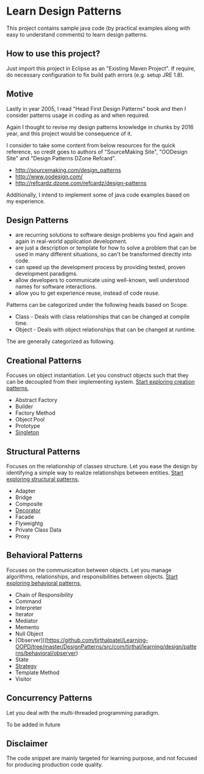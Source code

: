 # Learn Design Patterns

This project contains sample java code (by practical examples along with easy to understand comments) to learn design patterns.

## How to use this project?

Just import this project in Eclipse as an "Existing Maven Project". If require, do necessary configuration to fix build path errors (e.g. setup JRE 1.8).

## Motive

Lastly in year 2005, I read "Head First Design Patterns" book and then I consider patterns usage in coding as and when required.

Again I thought to revise my design patterns knowledge in chunks by 2016 year, and this project would be consequence of it.

I consider to take some content from below resources for the quick reference, so credit goes to authors of "SourceMaking Site", "OODesign Site" and "Design Patterns DZone Refcard".

* http://sourcemaking.com/design_patterns
* http://www.oodesign.com/
* http://refcardz.dzone.com/refcardz/design-patterns

Additionally, I intend to implement some of java code examples based on my experience.


## Design Patterns

* are recurring solutions to software design problems you find again and again in real-world application development.
* are just a description or template for how to solve a problem that can be used in many different situations, so can't be transformed directly into code.
* can speed up the development process by providing tested, proven development paradigms.
* allow developers to communicate using well-known, well understood names for software interactions.
* allow you to get experience reuse, instead of code reuse.

Patterns can be categorized under the following heads based on Scope.

 * Class - Deals with class relationships that can be changed at compile time.
 * Object - Deals with object relationships that can be changed at runtime.

The are generally categorized as following.

## Creational Patterns

Focuses on object instantiation. Let you construct objects such that they can be decoupled from their implementing system. [Start exploring creation patterns](https://github.com/tirthalpatel/Learning-OOPD/tree/master/DesignPatterns/src/com/tirthal/learning/design/patterns/creational),

* Abstract Factory
* Builder
* Factory Method
* Object Pool
* Prototype
* [Singleton](https://github.com/tirthalpatel/Learning-OOPD/tree/master/DesignPatterns/src/com/tirthal/learning/design/patterns/creational/singleton)

## Structural Patterns

Focuses on the relationship of classes structure. Let you ease the design by identifying a simple way to realize relationships between entities. [Start exploring structural patterns](https://github.com/tirthalpatel/Learning-OOPD/tree/master/DesignPatterns/src/com/tirthal/learning/design/patterns/structural),

* Adapter
* Bridge
* Composite
* [Decorator](https://github.com/tirthalpatel/Learning-OOPD/tree/master/DesignPatterns/src/com/tirthal/learning/design/patterns/structural/decorator)
* Facade
* Flyweightg
* Private Class Data
* Proxy

## Behavioral Patterns

Focuses on the communication between objects. Let you manage algorithms, relationships, and responsibilities between objects. [Start exploring behavioral patterns](https://github.com/tirthalpatel/Learning-OOPD/tree/master/DesignPatterns/src/com/tirthal/learning/design/patterns/behavioral),

* Chain of Responsibility
* Command
* Interpreter
* Iterator
* Mediator
* Memento
* Null Object
* [Observer]((https://github.com/tirthalpatel/Learning-OOPD/tree/master/DesignPatterns/src/com/tirthal/learning/design/patterns/behavioral/observer)
* State
* [Strategy](https://github.com/tirthalpatel/Learning-OOPD/tree/master/DesignPatterns/src/com/tirthal/learning/design/patterns/behavioral/strategy)
* Template Method
* Visitor

## Concurrency Patterns

Let you deal with the multi-threaded programming paradigm.

To be added in future



## Disclaimer

The code snippet are mainly targeted for learning purpose, and not focused for producing production code quality.